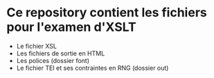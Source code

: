 # Ce repository contient les fichiers pour l'examen d'XSLT

+ Le fichier XSL
+ Les fichiers de sortie en HTML
+ Les polices (dossier font)
+ Le fichier TEI et ses contraintes en RNG (dossier out)
